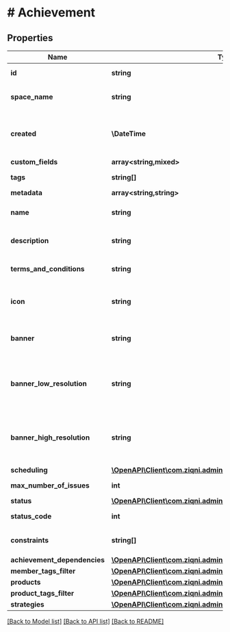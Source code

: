# # Achievement

## Properties

Name | Type | Description | Notes
------------ | ------------- | ------------- | -------------
**id** | **string** | A unique system generated identifier |
**space_name** | **string** | This is the space name which is linked to the account |
**created** | **\DateTime** | ISO8601 timestamp for when a Model was created. All records are stored in UTC time zone |
**custom_fields** | **array<string,mixed>** |  | [optional]
**tags** | **string[]** | A list of id&#39;s used to tag models | [optional]
**metadata** | **array<string,string>** |  | [optional]
**name** | **string** | A name for the Achievement. Can be translated |
**description** | **string** | A name for the Achievement. Can be translated | [optional]
**terms_and_conditions** | **string** | Terms and conditions of an achievement. Can be translated | [optional]
**icon** | **string** | An Icon id that has been pre uploaded to the system to display for Achievement |
**banner** | **string** | A banner id that has been pre uploaded to the system to display for Achievement | [optional]
**banner_low_resolution** | **string** | A bannerLowResolution id that has been pre uploaded to the system to display for Achievement | [optional]
**banner_high_resolution** | **string** | A bannerHighResolution id that has been pre uploaded to the system to display for Achievement | [optional]
**scheduling** | [**\OpenAPI\Client\com.ziqni.admin.sdk.model\Scheduling**](Scheduling.md) |  | [optional]
**max_number_of_issues** | **int** | Maximum number of issued achievements | [optional]
**status** | [**\OpenAPI\Client\com.ziqni.admin.sdk.model\AchievementStatus**](AchievementStatus.md) |  | [optional]
**status_code** | **int** | The code of the contest | [optional] [readonly]
**constraints** | **string[]** | Additional constraints, if set means true |
**achievement_dependencies** | [**\OpenAPI\Client\com.ziqni.admin.sdk.model\DependantOn**](DependantOn.md) |  | [optional]
**member_tags_filter** | [**\OpenAPI\Client\com.ziqni.admin.sdk.model\DependantOn**](DependantOn.md) |  | [optional]
**products** | [**\OpenAPI\Client\com.ziqni.admin.sdk.model\ProductReduced[]**](ProductReduced.md) |  | [optional]
**product_tags_filter** | [**\OpenAPI\Client\com.ziqni.admin.sdk.model\DependantOn**](DependantOn.md) |  | [optional]
**strategies** | [**\OpenAPI\Client\com.ziqni.admin.sdk.model\AchievementStrategies**](AchievementStrategies.md) |  | [optional]

[[Back to Model list]](../../README.md#models) [[Back to API list]](../../README.md#endpoints) [[Back to README]](../../README.md)
